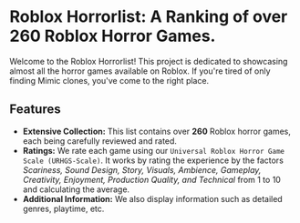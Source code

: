 # Roblox Horrorlist: A Ranking of over 260 Roblox Horror Games.
Welcome to the Roblox Horrorlist! This project is dedicated to showcasing almost all the horror games available on Roblox. If you're tired of only finding Mimic clones, you've come to the right place.

## Features
- **Extensive Collection:** This list contains over **260** Roblox horror games, each being carefully reviewed and rated.
- **Ratings:** We rate each game using our `Universal Roblox Horror Game Scale (URHGS-Scale)`. It works by rating the experience by the factors *Scariness, Sound Design, Story, Visuals, Ambience, Gameplay, Creativity, Enjoyment, Production Quality, and Technical* from 1 to 10 and calculating the average.
- **Additional Information:** We also display information such as detailed genres, playtime, etc.  

